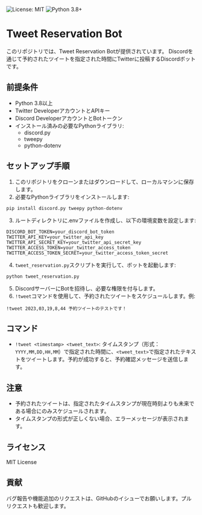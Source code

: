 ![License: MIT](https://img.shields.io/badge/License-MIT-green.svg)
![Python 3.8+](https://img.shields.io/badge/python-3.8%2B-blue)

# Tweet Reservation Bot

このリポジトリでは、Tweet Reservation Botが提供されています。
Discordを通じて予約されたツイートを指定された時間にTwitterに投稿するDiscordボットです。

## 前提条件

- Python 3.8以上
- Twitter DeveloperアカウントとAPIキー
- Discord DeveloperアカウントとBotトークン
- インストール済みの必要なPythonライブラリ:
  - discord.py
  - tweepy
  - python-dotenv

## セットアップ手順

1. このリポジトリをクローンまたはダウンロードして、ローカルマシンに保存します。
2. 必要なPythonライブラリをインストールします:
```
pip install discord.py tweepy python-dotenv
```

3. ルートディレクトリに.envファイルを作成し、以下の環境変数を設定します:
```
DISCORD_BOT_TOKEN=your_discord_bot_token
TWITTER_API_KEY=your_twitter_api_key
TWITTER_API_SECRET_KEY=your_twitter_api_secret_key
TWITTER_ACCESS_TOKEN=your_twitter_access_token
TWITTER_ACCESS_TOKEN_SECRET=your_twitter_access_token_secret
```

4. `tweet_reservation.py`スクリプトを実行して、ボットを起動します:
```
python tweet_reservation.py
```

5. DiscordサーバーにBotを招待し、必要な権限を付与します。
6. `!tweet`コマンドを使用して、予約されたツイートをスケジュールします。例:
```
!tweet 2023,03,19,8,44 予約ツイートのテストです！
```

## コマンド

- `!tweet <timestamp> <tweet_text>`: タイムスタンプ（形式：`YYYY,MM,DD,HH,MM`）で指定された時間に、`<tweet_text>`で指定されたテキストをツイートします。予約が成功すると、予約確認メッセージを送信します。

## 注意

- 予約されたツイートは、指定されたタイムスタンプが現在時刻よりも未来である場合にのみスケジュールされます。
- タイムスタンプの形式が正しくない場合、エラーメッセージが表示されます。

## ライセンス

MIT License

## 貢献
バグ報告や機能追加のリクエストは、GitHubのイシューでお願いします。プルリクエストも歓迎します。